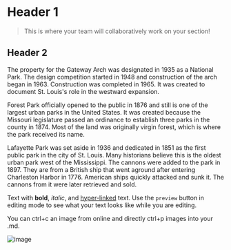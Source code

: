 # Header 1

> This is where your team will collaboratively work on your section! 

## Header 2

The property for the Gateway Arch was designated in 1935 as a National Park. The design competition started in 1948 and construction of the arch began in 1963. Construction was completed in 1965. It was created to document St. Louis's role in the westward expansion.

Forest Park officially opened to the public in 1876 and still is one of the largest urban parks in the United States. It was created because the Missouri legislature passed an ordinance to establish three parks in the county in 1874. Most of the land was originally virgin forest, which is where the park received its name.

Lafayette Park was set aside in 1936 and dedicated in 1851 as the first public park in the city of St. Louis. Many historians believe this is the oldest urban park west of the Mississippi. The cannons were added to the park in 1897. They are from a British ship that went aground after entering Charleston Harbor in 1776. American ships quickly attacked and sunk it. The cannons from it were later retrieved and sold. 

Text with **bold**, _italic_, and [hyper-linked](https://ww2.amstat.org/meetings/wsds/2022/index.cfm) text. Use the `preview` button in editing mode to see what your text looks like while you are editing. 

You can ctrl+c an image from online and directly ctrl+p images into your .md. 

![image](https://user-images.githubusercontent.com/75965120/193682607-ecd7c869-8da9-427f-a127-246768618126.png)

